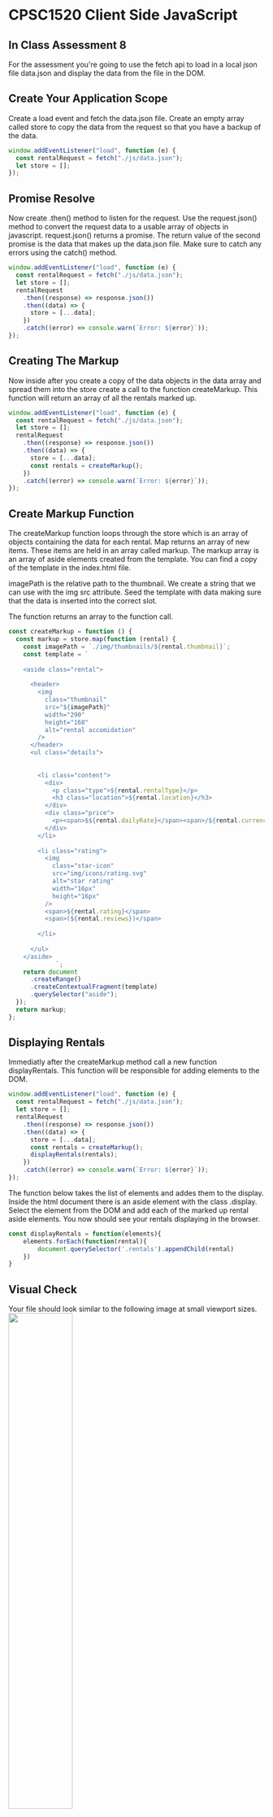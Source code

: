 # CPSC1520 Client Side JavaScript

## In Class Assessment 8

For the assessment you're going to use the fetch api to load in a local json file data.json and display the data from the file in the DOM.

## Create Your Application Scope

Create a load event and fetch the data.json file. Create an empty array called store to copy the data from the request so that you have a backup of the data.

```js
window.addEventListener("load", function (e) {
  const rentalRequest = fetch("./js/data.json");
  let store = [];
});
```

## Promise Resolve

Now create .then() method to listen for the request. Use the request.json() method to convert the request data to a usable array of objects in javascript. request.json() returns a promise. The return value of the second promise is the data that makes up the data.json file. Make sure to catch any errors using the catch() method.

```js
window.addEventListener("load", function (e) {
  const rentalRequest = fetch("./js/data.json");
  let store = [];
  rentalRequest
    .then((response) => response.json())
    .then((data) => {
      store = [...data];
    })
    .catch((error) => console.warn(`Error: ${error}`));
});
```

## Creating The Markup

Now inside after you create a copy of the data objects in the data array and spread them into the store create a call to the function createMarkup. This function will return an array of all the rentals marked up.

```js
window.addEventListener("load", function (e) {
  const rentalRequest = fetch("./js/data.json");
  let store = [];
  rentalRequest
    .then((response) => response.json())
    .then((data) => {
      store = [...data];
      const rentals = createMarkup();
    })
    .catch((error) => console.warn(`Error: ${error}`));
});
```

## Create Markup Function

The createMarkup function loops through the store which is an array of objects containing the data for each rental. Map returns an array of new items. These items are held in an array called markup. The markup array is an array of aside elements created from the template. You can find a copy of the template in the index.html file.

imagePath is the relative path to the thumbnail. We create a string that we can use with the img src attribute. Seed the template with data making sure that the data is inserted into the correct slot.

The function returns an array to the function call.

```js
const createMarkup = function () {
  const markup = store.map(function (rental) {
    const imagePath = `./img/thumbnails/${rental.thumbnail}`;
    const template = `           
 
    <aside class="rental">
      
      <header>
        <img
          class="thumbnail"
          src="${imagePath}"
          width="290"
          height="168"
          alt="rental accomidation"
        />
      </header>
      <ul class="details">
   
        
        <li class="content">
          <div>
            <p class="type">${rental.rentalType}</p>
            <h3 class="location">${rental.location}</h3>
          </div>
          <div class="price">
            <p><span>$${rental.dailyRate}</span><span>/${rental.currency}</span></p>
          </div>
        </li>
        
        <li class="rating">
          <img
            class="star-icon"
            src="img/icons/rating.svg"
            alt="star rating"
            width="16px"
            height="16px"
          />
          <span>${rental.rating}</span>
          <span>(${rental.reviews})</span>
         
        </li>
       
      </ul>
    </aside>
             `;
    return document
      .createRange()
      .createContextualFragment(template)
      .querySelector("aside");
  });
  return markup;
};
```

## Displaying Rentals

Immediatly after the createMarkup method call a new function displayRentals. This function will be responsible for adding elements to the DOM.

```js
window.addEventListener("load", function (e) {
  const rentalRequest = fetch("./js/data.json");
  let store = [];
  rentalRequest
    .then((response) => response.json())
    .then((data) => {
      store = [...data];
      const rentals = createMarkup();
      displayRentals(rentals);
    })
    .catch((error) => console.warn(`Error: ${error}`));
});
```  
The function below takes the list of elements and addes them to the display. Inside the html document there is an aside element with the class .display. Select the element from the DOM and add each of the marked up rental aside elements. You now should see your rentals displaying in the browser.
```js
const displayRentals = function(elements){
    elements.forEach(function(rental){
        document.querySelector('.rentals').appendChild(rental)
    })
}
```

## Visual Check
Your file should look similar to the following image at small viewport sizes.
<img src="img/readme/demo.png" width="50%" height="50%">
